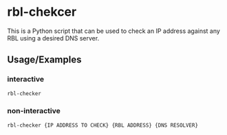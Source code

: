 # rbl-chekcer
This is a Python script that can be used to check an IP address against any RBL using a desired DNS server.


## Usage/Examples

### interactive 
```bash
rbl-checker
```
### non-interactive 
```bash
rbl-checker {IP ADDRESS TO CHECK} {RBL ADDRESS} {DNS RESOLVER}
```


